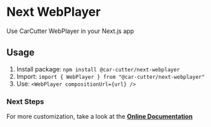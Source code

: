 # Next WebPlayer

Use CarCutter WebPlayer in your Next.js app

## Usage

1. Install package: `npm install @car-cutter/next-webplayer`
2. Import: `import { WebPlayer } from "@car-cutter/next-webplayer"`
3. Use: `<WebPlayer compositionUrl={url} />`

### Next Steps

For more customization, take a look at the **[Online Documentation](https://carcutter.github.io/cars-webplayer-js/)**
